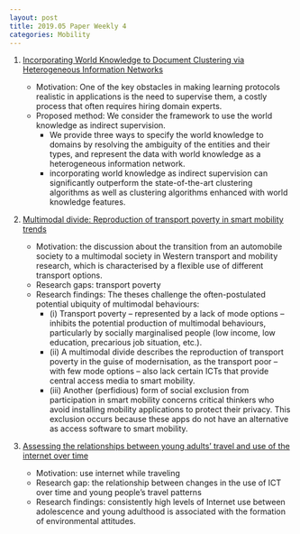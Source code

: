 ```yaml
---
layout: post
title: 2019.05 Paper Weekly 4
categories: Mobility
---
```


1. [Incorporating World Knowledge to Document Clustering via Heterogeneous Information Networks](https://dl.acm.org/citation.cfm?id=2783374)

    - Motivation: One of the key obstacles in making learning protocols realistic in applications is the need to supervise them, a costly process that often requires hiring domain experts.
    - Proposed method: We consider the framework to use the world knowledge as indirect supervision.
        - We provide three ways to specify the world knowledge to domains by resolving the ambiguity of the entities and their types, and represent the data with world knowledge as a heterogeneous information network.
        - incorporating world knowledge as indirect supervision can significantly outperform the state-of-the-art clustering algorithms as well as clustering algorithms enhanced with world knowledge features.

2. [Multimodal divide: Reproduction of transport poverty in smart mobility trends](https://www.sciencedirect.com/science/article/pii/S0965856418301927)

    - Motivation:  the discussion about the transition from an automobile society to a multimodal society in Western transport and mobility research, which is characterised by a flexible use of different transport options.
    - Research gaps: transport poverty
    - Research findings: The theses challenge the often-postulated potential ubiquity of multimodal behaviours: 
        - (i) Transport poverty – represented by a lack of mode options – inhibits the potential production of multimodal behaviours, particularly by socially marginalised people (low income, low education, precarious job situation, etc.). 
        - (ii) A multimodal divide describes the reproduction of transport poverty in the guise of modernisation, as the transport poor – with few mode options – also lack certain ICTs that provide central access media to smart mobility. 
        - (iii) Another (perfidious) form of social exclusion from participation in smart mobility concerns critical thinkers who avoid installing mobility applications to protect their privacy. This exclusion occurs because these apps do not have an alternative as access software to smart mobility.

3. [Assessing the relationships between young adults’ travel and use of the internet over time](https://www.sciencedirect.com/science/article/pii/S0965856417302082)

    - Motivation: use internet while traveling
    - Research gap: the relationship between changes in the use of ICT over time and young people’s travel patterns
    - Research findings: consistently high levels of Internet use between adolescence and young adulthood is associated with the formation of environmental attitudes.